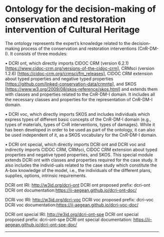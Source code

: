 # Ontology for the decision-making of conservation and restoration intervention of Cultural Heritage

The ontology represents the expert’s knowledge related to the decision-making process of the conservation and restoration interventions (CnR-DM-I). It consists of three modules:

• DCRI ont, which directly imports CIDOC CRM (version 6.2.1) [https://www.cidoc-crm.org/versions-of-the-cidoc-crm], CRMsci (version 1.2.6) [https://cidoc-crm.org/crmsci/fm_releases], CIDOC CRM extension about typed properties and negative typed properties [https://github.com/linked-conservation-data/crmntp], and SKOS [https://www.w3.org/2009/08/skos-reference/skos.html] and extends them with classes and properties related to the CnR-DM-I domain. It includes all the necessary classes and properties for the representation of CnR-DM-I domain.

• DCRI voc, which directly imports SKOS and includes individuals which express types of different basic concepts of the CnR-DM-I domain (e.g., types of materials, types of CnR interventions, types of damages). While it has been developed in order to be used as part of the ontology, it can also be used independent of it, as a SKOS vocabulary for the CnR-DM-I domain.

• DCRI ont special, which directly imports DCRI ont and DCRI voc and indirectly imports CIDOC CRM, CRMsci, CIDOC CRM extension about typed properties and negative typed properties, and SKOS. This special module extends DCRI ont with classes and properties required for the case study. It also includes the individ-uals related to the case study which constitute the A-box knowledge of the model, i.e., the individuals of the different plans, supplies, options, intrinsic requirements.


DCRI ont IRI: http://w3id.org/dcri-ont
DCRI ont proposed prefix: dcri-ont
DCRI ont documentation:https://ii-aegean.github.io/dcri-ont-doc/

DCRI voc IRI: http://w3id.org/dcri-voc
DCRI voc proposed prefix: dcri-voc
DCRI voc documentation:https://ii-aegean.github.io/dcri-voc-doc/

DCRI ont special IRI: http://w3id.org/dcri-ont-spe
DCRI ont special proposed prefix: dcri-ont-spe
DCRI ont special documentation: https://ii-aegean.github.io/dcri-ont-spe-doc/

---
